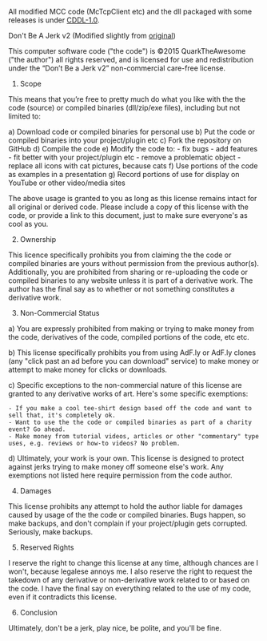 All modified MCC code (McTcpClient etc) and the dll packaged with some releases is under [CDDL-1.0](http://opensource.org/licenses/CDDL-1.0).

Don't Be A Jerk v2 (Modified slightly from [original](https://raw.githubusercontent.com/jakimfett/DBaJ/master/LICENSE.md))

This computer software code ("the code") is ©2015 QuarkTheAwesome ("the author") all rights reserved, and is licensed for use and redistribution under the “Don’t Be a Jerk v2” non-commercial care-free license. 

1) Scope

This means that you’re free to pretty much do what you like with the the code (source) or compiled binaries (dll/zip/exe files), including but not limited to:

a) Download code or compiled binaries for personal use
b) Put the code or compiled binaries into your project/plugin etc
c) Fork the repository on GitHub
d) Compile the code
e) Modify the code to:
    - fix bugs
    - add features
    - fit better with your project/plugin etc
    - remove a problematic object
    - replace all icons with cat pictures, because cats
f) Use portions of the code as examples in a presentation
g) Record portions of use for display on YouTube or other video/media sites

The above usage is granted to you as long as this license remains intact for all original or derived code. Please include a copy of this license with the code, or provide a link to this document, just to make sure everyone's as cool as you.

2) Ownership

This licence specifically prohibits you from claiming the the code or compiled binaries are yours without permission from the previous author(s).
Additionally, you are prohibited from sharing or re-uploading the code or compiled binaries to any website unless it is part of a derivative work. The author has the final say as to whether or not something constitutes a derivative work.

3) Non-Commercial Status

a) You are expressly prohibited from making or trying to make money from the code, derivatives of the code, compiled portions of the code, etc etc.

b) This license specifically prohibits you from using AdF.ly or AdF.ly clones (any "click past an ad before you can download" service) to make money or attempt to make money for clicks or downloads.

c) Specific exceptions to the non-commercial nature of this license are granted to any derivative works of art. Here's some specific exemptions:

    - If you make a cool tee-shirt design based off the code and want to sell that, it's completely ok.
    - Want to use the the code or compiled binaries as part of a charity event? Go ahead.
    - Make money from tutorial videos, articles or other "commentary" type uses, e.g. reviews or how-to videos? No problem.

d) Ultimately, your work is your own. This license is designed to protect against jerks trying to make money off someone else's work. Any exemptions not listed here require permission from the code author.

4) Damages

This license prohibits any attempt to hold the author liable for damages caused by usage of the the code or compiled binaries. Bugs happen, so make backups, and don't complain if your project/plugin gets corrupted. Seriously, make backups.

5) Reserved Rights

I reserve the right to change this license at any time, although chances are I won't, because legalese annoys me.
I also reserve the right to request the takedown of any derivative or non-derivative work related to or based on the code. I have the final say on everything related to the use of my code, even if it contradicts this license.

6) Conclusion

Ultimately, don't be a jerk, play nice, be polite, and you'll be fine.
